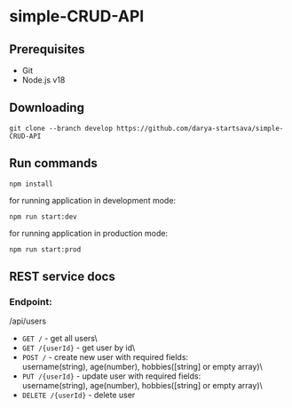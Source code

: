 # simple-CRUD-API

## Prerequisites

- Git
- Node.js v18

## Downloading

```
git clone --branch develop https://github.com/darya-startsava/simple-CRUD-API
```

## Run commands
```
npm install
```
for running application in development mode: 
```
npm run start:dev 
```
for running application in production mode: 
```
npm run start:prod
```

## REST service docs
### Endpoint:
/api/users


- `GET /` - get all users\
- `GET /{userId}` - get user by id\
- `POST /` - create new user with required fields:\
username(string), age(number), hobbies([string] or empty array)\
- `PUT /{userId}` - update user with required fields:\
username(string), age(number), hobbies([string] or empty array)\
- `DELETE /{userId}` - delete user
